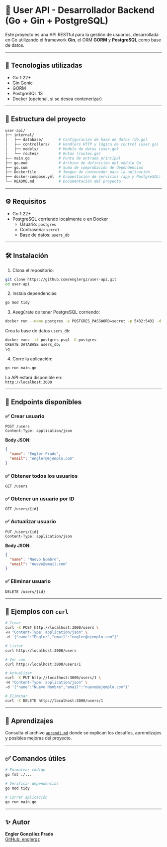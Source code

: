 # 🧠 User API - Desarrollador Backend (Go + Gin + PostgreSQL)

Este proyecto es una API RESTful para la gestión de usuarios, desarrollada en Go utilizando el framework **Gin**, el ORM **GORM** y **PostgreSQL** como base de datos.

---

## 🚀 Tecnologías utilizadas

- Go 1.22+
- Gin Gonic
- GORM
- PostgreSQL 13
- Docker (opcional, si se desea contenerizar)

---

## 📂 Estructura del proyecto

```bash
user-api/
├── internal/
│   ├── database/       # Configuración de base de datos (db.go)
│   ├── controllers/    # Handlers HTTP y lógica de control (user.go)
│   ├── models/         # Modelo de datos (user.go)
│   └── routes/         # Rutas (routes.go)
├── main.go             # Punto de entrada principal
├── go.mod              # Archivo de definición del módulo Go
├── go.sum              # Suma de comprobación de dependencias
├── Dockerfile          # Imagen de contenedor para la aplicación
├── docker-compose.yml  # Orquestación de servicios (app y PostgreSQL)
└── README.md           # Documentación del proyecto
```

---

## ⚙️ Requisitos

- Go 1.22+
- PostgreSQL corriendo localmente o en Docker
  - Usuario: `postgres`
  - Contraseña: `secret`
  - Base de datos: `users_db`

---

## 🛠️ Instalación

1. Clona el repositorio:

```bash
git clone https://github.com/englergz/user-api.git
cd user-api
```

2. Instala dependencias:

```bash
go mod tidy
```

3. Asegúrate de tener PostgreSQL corriendo:

```bash
docker run --name postgres -e POSTGRES_PASSWORD=secret -p 5432:5432 -d postgres:13
```

Crea la base de datos `users_db`:

```bash
docker exec -it postgres psql -U postgres
CREATE DATABASE users_db;
\q
```

4. Corre la aplicación:

```bash
go run main.go
```

La API estará disponible en:  
`http://localhost:3000`

---

## 📡 Endpoints disponibles

### ✅ Crear usuario

```http
POST /users
Content-Type: application/json
```

**Body JSON**:
```json
{
  "name": "Engler Prado",
  "email": "engler@ejemplo.com"
}
```

### ✅ Obtener todos los usuarios

```http
GET /users
```

### ✅ Obtener un usuario por ID

```http
GET /users/{id}
```

### ✅ Actualizar usuario

```http
PUT /users/{id}
Content-Type: application/json
```

**Body JSON**:
```json
{
  "name": "Nuevo Nombre",
  "email": "nuevo@email.com"
}
```

### ✅ Eliminar usuario

```http
DELETE /users/{id}
```

---

## 🧪 Ejemplos con `curl`

```bash
# Crear
curl -X POST http://localhost:3000/users \
-H "Content-Type: application/json" \
-d '{"name":"Engler","email":"engler@ejemplo.com"}'

# Listar
curl http://localhost:3000/users

# Ver uno
curl http://localhost:3000/users/1

# Actualizar
curl -X PUT http://localhost:3000/users/1 \
-H "Content-Type: application/json" \
-d '{"name":"Nuevo Nombre","email":"nuevo@ejemplo.com"}'

# Eliminar
curl -X DELETE http://localhost:3000/users/1
```

---

## 🧠 Aprendizajes

Consulta el archivo [`aprendi.md`](aprendi.md) donde se explican los desafíos, aprendizajes y posibles mejoras del proyecto.

---

## ✅ Comandos útiles

```bash
# Formatear código
go fmt ./...

# Verificar dependencias
go mod tidy

# Correr aplicación
go run main.go
```

---

## ✨ Autor

**Engler González Prado**  
[GitHub: englergz](https://github.com/englergz)

